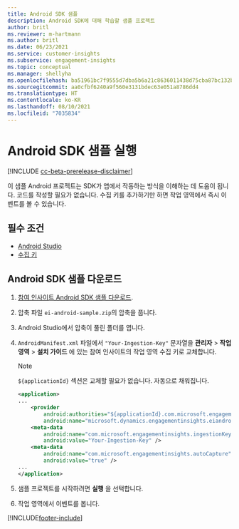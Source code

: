 ```yaml
---
title: Android SDK 샘플
description: Android SDK에 대해 학습할 샘플 프로젝트
author: britl
ms.reviewer: m-hartmann
ms.author: britl
ms.date: 06/23/2021
ms.service: customer-insights
ms.subservice: engagement-insights
ms.topic: conceptual
ms.manager: shellyha
ms.openlocfilehash: ba51961bc7f9555d7dba5b6a21c8636011438d75cba87bc132b896841c467a33
ms.sourcegitcommit: aa0cfbf6240a9f560e3131bdec63e051a8786dd4
ms.translationtype: HT
ms.contentlocale: ko-KR
ms.lasthandoff: 08/10/2021
ms.locfileid: "7035834"
---
```

# <a name="run-the-android-sdk-sample"></a>Android SDK 샘플 실행

[!INCLUDE [cc-beta-prerelease-disclaimer](includes/cc-beta-prerelease-disclaimer.md)]

이 샘플 Android 프로젝트는 SDK가 앱에서 작동하는 방식을 이해하는 데 도움이 됩니다. 코드를 작성할 필요가 없습니다. 수집 키를 추가하기만 하면 작업 영역에서 즉시 이벤트를 볼 수 있습니다.

## <a name="prerequisites"></a>필수 조건

- [Android Studio](https://developer.android.com/studio)
- [수집 키](get-started-android.md)

## <a name="download-the-android-sdk-sample"></a>Android SDK 샘플 다운로드

1. [참여 인사이트 Android SDK 샘플 다운로드](https://download.pi.dynamics.com/sdk/EI-SDKs/ei-android-sample.zip).
1. 압축 파일 `ei-android-sample.zip`의 압축을 풉니다.
1. Android Studio에서 압축이 풀린 폴더를 엽니다.
1. `AndroidManifest.xml` 파일에서 `"Your-Ingestion-Key"` 문자열을 **관리자** > **작업 영역** > **설치 가이드** 에 있는 참여 인사이트의 작업 영역 수집 키로 교체합니다. 

   > [!NOTE]
   > `${applicationId}` 섹션은 교체할 필요가 없습니다. 자동으로 채워집니다.

   ```xml
   <application>
   ...
       <provider
           android:authorities="${applicationId}.com.microsoft.engagementinsights.eiandroidsdk.AnalyticsContentProvider"
           android:name="microsoft.dynamics.engagementinsights.eiandroidsdk.AnalyticsContentProvider" />
       <meta-data
           android:name="com.microsoft.engagementinsights.ingestionKey"
           android:value="Your-Ingestion-Key" />
       <meta-data
           android:name="com.microsoft.engagementinsights.autoCapture"
           android:value="true" />
   ...
   </application>
   ```

1. 샘플 프로젝트를 시작하려면 **실행** 을 선택합니다.
1. 작업 영역에서 이벤트를 봅니다.


[!INCLUDE[footer-include](../includes/footer-banner.md)]
